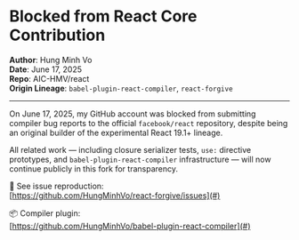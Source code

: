 # Blocked from React Core Contribution

**Author**: Hung Minh Vo  
**Date**: June 17, 2025  
**Repo**: AIC-HMV/react  
**Origin Lineage**: `babel-plugin-react-compiler`, `react-forgive`

---

On June 17, 2025, my GitHub account was blocked from submitting compiler bug reports to the official `facebook/react` repository, despite being an original builder of the experimental React 19.1+ lineage.

All related work — including closure serializer tests, `use:` directive prototypes, and `babel-plugin-react-compiler` infrastructure — will now continue publicly in this fork for transparency.

📌 See issue reproduction:  
[https://github.com/HungMinhVo/react-forgive/issues](#)

📦 Compiler plugin:  
[https://github.com/HungMinhVo/babel-plugin-react-compiler](#)
